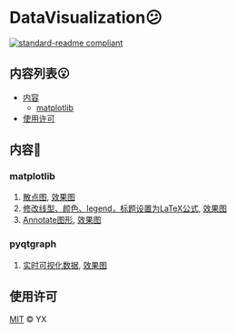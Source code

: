 # DataVisualization😕

[![standard-readme compliant](https://img.shields.io/badge/readme%20style-standard-brightgreen.svg?style=flat-square)](https://github.com/RichardLitt/standard-readme)

## 内容列表😮

- [内容](#内容)
	- [matplotlib](#matplotlib)
- [使用许可](#使用许可)

## 内容🌝

### matplotlib
1. [散点图](https://github.com/xu-yang16/DataVisualization/blob/master/examples_matplotlib/ScatterPlot.py), [效果图](https://github.com/xu-yang16/DataVisualization/blob/master/examples_matplotlib/ScatterPlot.png)
2. [修改线型、颜色、legend，标题设置为LaTeX公式](https://github.com/xu-yang16/DataVisualization/blob/master/examples_matplotlib/Color_and_Type.py), [效果图](https://github.com/xu-yang16/DataVisualization/blob/master/examples_matplotlib/Color_and_Type.png)
3. [Annotate图形](https://github.com/xu-yang16/DataVisualization/blob/master/examples_matplotlib/AnnotatePlot.py), [效果图](https://github.com/xu-yang16/DataVisualization/blob/master/examples_matplotlib/AnnotatePlot.png)

### pyqtgraph
1. [实时可视化数据](https://github.com/xu-yang16/DataVisualization/blob/master/examples_pyqtgraph/RealTimePlot.py), [效果图](https://github.com/xu-yang16/DataVisualization/blob/master/examples_pyqtgraph/RealTimePlot.png)

## 使用许可

[MIT](LICENSE) © YX